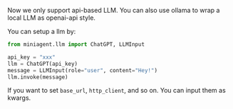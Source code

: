 Now we only support api-based LLM. You can also use ollama to wrap a local LLM as openai-api style.

You can setup a llm by:
```python
from miniagent.llm import ChatGPT, LLMInput

api_key = "xxx"
llm = ChatGPT(api_key)
message = LLMInput(role="user", content="Hey!")
llm.invoke(message)
```
If you want to set `base_url`, `http_client`, and so on. You can input them as kwargs.

